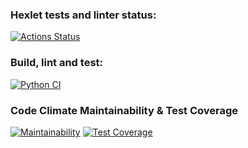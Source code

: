 ### Hexlet tests and linter status:
[![Actions Status](https://github.com/Xansir/python-project-50/actions/workflows/hexlet-check.yml/badge.svg)](https://github.com/Xansir/python-project-50/actions)



### Build, lint and test:
[![Python CI](https://github.com/Xansir/python-project-50/actions/workflows/pyci.yml/badge.svg)](https://github.com/Xansir/python-project-50/actions/workflows/pyci.yml)

### Code Climate Maintainability & Test Coverage
[![Maintainability](https://api.codeclimate.com/v1/badges/eb044d7d27aab9fce340/maintainability)](https://codeclimate.com/github/Xansir/python-project-50/maintainability)
[![Test Coverage](https://api.codeclimate.com/v1/badges/eb044d7d27aab9fce340/test_coverage)](https://codeclimate.com/github/Xansir/python-project-50/test_coverage)